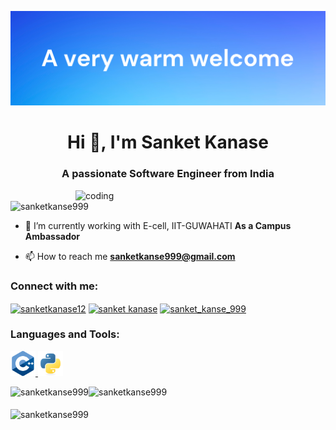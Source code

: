 ![logo](https://github.com/sanketkanse999/sanketkanse999/blob/main/cover.png.png)
<h1 align="center">Hi 👋, I'm Sanket Kanase</h1>
<h3 align="center">A passionate Software Engineer from India</h3>
<img align="right" alt="coding" width="400" src="https://user-images.githubusercontent.com/55389276/140866485-8fb1c876-9a8f-4d6a-98dc-08c4981eaf70.gif">


<p align="left"> <img src="https://komarev.com/ghpvc/?username=sanketkanse999&label=Profile%20views&color=0e75b6&style=flat" alt="sanketkanse999" /> </p>

- 🔭 I’m currently working with E-cell, IIT-GUWAHATI **As a Campus Ambassador**

- 📫 How to reach me **sanketkanse999@gmail.com**

<h3 align="left">Connect with me:</h3>
<p align="left">
<a href="https://twitter.com/sanketkanase12" target="blank"><img align="center" src="https://raw.githubusercontent.com/rahuldkjain/github-profile-readme-generator/master/src/images/icons/Social/twitter.svg" alt="sanketkanase12" height="30" width="40" /></a>
<a href="https://linkedin.com/in/sanket kanase" target="blank"><img align="center" src="https://raw.githubusercontent.com/rahuldkjain/github-profile-readme-generator/master/src/images/icons/Social/linked-in-alt.svg" alt="sanket kanase" height="30" width="40" /></a>
<a href="https://instagram.com/sanket_kanse_999" target="blank"><img align="center" src="https://raw.githubusercontent.com/rahuldkjain/github-profile-readme-generator/master/src/images/icons/Social/instagram.svg" alt="sanket_kanse_999" height="30" width="40" /></a>
</p>

<h3 align="left">Languages and Tools:</h3>
<p align="left"> <a href="https://www.w3schools.com/cpp/" target="_blank" rel="noreferrer">
<img src="https://raw.githubusercontent.com/devicons/devicon/master/icons/cplusplus/cplusplus-original.svg" alt="cplusplus" width="40" height="40"/> </a> <a href="https://www.python.org" target="_blank" rel="noreferrer"> <img src="https://raw.githubusercontent.com/devicons/devicon/master/icons/python/python-original.svg" alt="python" width="40" height="40"/> </a> </p>

<p><img align="left" src="https://github-readme-stats.vercel.app/api/top-langs?username=sanketkanse999&show_icons=true&locale=en&layout=compact" alt="sanketkanse999" /></p>

<p>&nbsp;<img align="left" src="https://github-readme-stats.vercel.app/api?username=sanketkanse999&show_icons=true&locale=en" alt="sanketkanse999" /></p>

<p><img align="middle" src="https://github-readme-streak-stats.herokuapp.com/?user=sanketkanse999&" alt="sanketkanse999" /></p>
